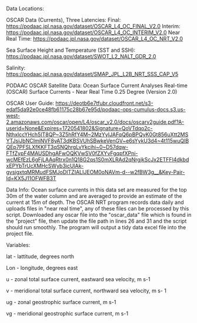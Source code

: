 Data Locations:

OSCAR Data (Currents), Three Latencies:
Final: https://podaac.jpl.nasa.gov/dataset/OSCAR_L4_OC_FINAL_V2.0
Interim: https://podaac.jpl.nasa.gov/dataset/OSCAR_L4_OC_INTERIM_V2.0
Near Real Time: https://podaac.jpl.nasa.gov/dataset/OSCAR_L4_OC_NRT_V2.0

Sea Surface Height and Temperature (SST and SSH): https://podaac.jpl.nasa.gov/dataset/SWOT_L2_NALT_GDR_2.0

Salinity: https://podaac.jpl.nasa.gov/dataset/SMAP_JPL_L2B_NRT_SSS_CAP_V5


PODAAC OSCAR Satellite Data:
Ocean Surface Current Analyses Real-time (OSCAR) Surface Currents - Near Real Time 0.25 Degree (Version 2.0)

OSCAR User Guide:
https://deotb6e7tfubr.cloudfront.net/s3-edaf5da92e0ce48fb61175c28b67e95d/podaac-ops-cumulus-docs.s3.us-west-2.amazonaws.com/oscar/open/L4/oscar_v2.0/docs/oscarv2guide.pdf?A-userid=None&Expires=1720541802&Signature=QoVTdqo2c-NthxlccYHch5IT8QP~3Z5hRfY4M~2MzYyIJAFqQ6pBPQyK0Gt856uXtt2MSYTJsiJbNCImiNVF8yAT3dKBSVUhSBwkeVenGV~e6sYykU3d4~4t115wuQIBQEp7PFSLXfKKFT3qSNQhrgLvYkcihi~0~D57dqw-FTfZypF4MAUSDhgAFwOQKVwSV0fZXYvFgqpfXPni-wcMEfEzL6gFjLAAqRtrx0n1Q18G2qs1S0mXLRAd2qNrgjkScJx2ETFFl4dkbdxEPYbTrUcXMHcSWyb3icUlAk-gvsigxtqMRMudFSMJoDITZIALIJEOM0oNAVm-d--w2fBW3g__&Key-Pair-Id=KX5J11OFWFB3T

Data Info:
Ocean surface currents in this data set are measured for the top 30m of the water column and are averaged to provide an estimate of the current at 15m of depth. The OSCAR NRT program records data daily and uploads files in "near real time", any of these files can be processed by this script. Downloaded any oscar file into the "oscar_data" file which is found in the "project" file, then update the file path in lines 26 and 31 and the script should run smoothly. The program will output a tidy data excel file into the project file.

Variables:

lat - lattitude, degrees north

Lon - longitude, degrees east

u   - zonal total surface current, eastward sea velocity, m s-1

v   - meridional total surface current, northward sea velocity, m s- 1

ug  - zonal geostrophic surface current, m s-1

vg  - meridional geostrophic surface current, m s-1
